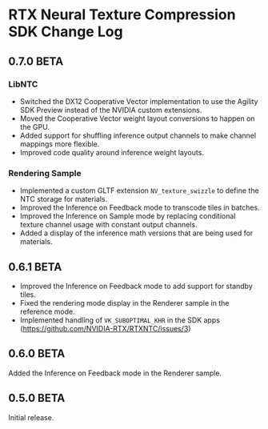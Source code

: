 # RTX Neural Texture Compression SDK Change Log

## 0.7.0 BETA

### LibNTC

- Switched the DX12 Cooperative Vector implementation to use the Agility SDK Preview instead of the NVIDIA custom extensions.
- Moved the Cooperative Vector weight layout conversions to happen on the GPU.
- Added support for shuffling inference output channels to make channel mappings more flexible.
- Improved code quality around inference weight layouts.

### Rendering Sample

- Implemented a custom GLTF extension `NV_texture_swizzle` to define the NTC storage for materials.
- Improved the Inference on Feedback mode to transcode tiles in batches.
- Improved the Inference on Sample mode by replacing conditional texture channel usage with constant output channels.
- Added a display of the inference math versions that are being used for materials.

## 0.6.1 BETA

- Improved the Inference on Feedback mode to add support for standby tiles.
- Fixed the rendering mode display in the Renderer sample in the reference mode.
- Implemented handling of `VK_SUBOPTIMAL_KHR` in the SDK apps (https://github.com/NVIDIA-RTX/RTXNTC/issues/3)

## 0.6.0 BETA

Added the Inference on Feedback mode in the Renderer sample.

## 0.5.0 BETA

Initial release.